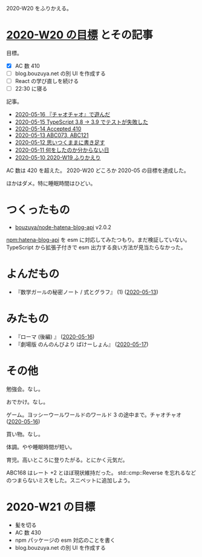 2020-W20 をふりかえる。

# [2020-W20 の目標][2020-05-10] とその記事

目標。

- [x] AC 数 410
- [ ] blog.bouzuya.net の別 UI を作成する
- [ ] React の学び直しを続ける
- [ ] 22:30 に寝る

記事。

- [2020-05-16 『チャオチャオ』で遊んだ][2020-05-16]
- [2020-05-15 TypeScript 3.8 -> 3.9 でテストが失敗した][2020-05-15]
- [2020-05-14 Accepted 410][2020-05-14]
- [2020-05-13 ABC073, ABC121][2020-05-13]
- [2020-05-12 思いつくままに書き足す][2020-05-12]
- [2020-05-11 何をしたのか分からない日][2020-05-11]
- [2020-05-10 2020-W19 ふりかえり][2020-05-10]

AC 数は 420 を超えた。 2020-W20 どころか 2020-05 の目標を達成した。

ほかはダメ。特に睡眠時間はひどい。

# つくったもの

- [bouzuya/node-hatena-blog-api][] v2.0.2

[npm:hatena-blog-api][] を esm に対応してみたつもり。まだ検証していない。 TypeScript から拡張子付きで esm 出力する良い方法が見当たらなかった。

# よんだもの

- 『数学ガールの秘密ノート / 式とグラフ』 (1) ([2020-05-13][])

# みたもの

- 『ローマ (後編) 』 ([2020-05-16][])
- 『劇場版 のんのんびより ばけーしょん』 ([2020-05-17][])

# その他

勉強会。なし。

おでかけ。なし。

ゲーム。ヨッシーウールワールドのワールド 3 の途中まで。チャオチャオ ([2020-05-16][])

買い物。なし。

体調。やや睡眠時間が短い。

育児。高いところに登りたがる。とにかく元気だ。

ABC168 はレート +2 とほぼ現状維持だった。 std::cmp::Reverse を忘れるなどのつまらないミスをした。スニペットに追加しよう。

# 2020-W21 の目標

- 髪を切る
- AC 数 430
- npm パッケージの esm 対応のことを書く
- blog.bouzuya.net の別 UI を作成する

[2020-05-10]: https://blog.bouzuya.net/2020/05/10/
[2020-05-11]: https://blog.bouzuya.net/2020/05/11/
[2020-05-12]: https://blog.bouzuya.net/2020/05/12/
[2020-05-13]: https://blog.bouzuya.net/2020/05/13/
[2020-05-14]: https://blog.bouzuya.net/2020/05/14/
[2020-05-15]: https://blog.bouzuya.net/2020/05/15/
[2020-05-16]: https://blog.bouzuya.net/2020/05/16/
[2020-05-17]: https://blog.bouzuya.net/2020/05/17/
[bouzuya/node-hatena-blog-api]: https://github.com/bouzuya/node-hatena-blog-api
[npm:hatena-blog-api]: https://www.npmjs.com/package/hatena-blog-api
